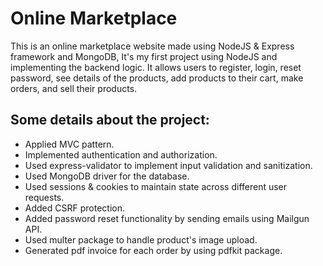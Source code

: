 <h1>Online Marketplace</h1>
This is an online marketplace website made using NodeJS & Express framework and MongoDB, It's my first project using NodeJS and implementing the backend logic.
It allows users to register, login, reset password, see details of the products, add products to their cart, make orders, and sell their products.

<h2>Some details about the project:</h2>

- Applied MVC pattern.
- Implemented authentication and authorization.
- Used express-validator to implement input validation and sanitization.
- Used MongoDB driver for the database.
- Used sessions & cookies to maintain state across different user requests.
- Added CSRF protection.
- Added password reset functionality by sending emails using Mailgun API.
- Used multer package to handle product's image upload.
- Generated pdf invoice for each order by using pdfkit package.